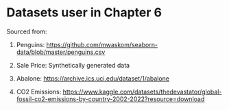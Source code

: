 # Datasets user in Chapter 6

Sourced from: 
1. Penguins: https://github.com/mwaskom/seaborn-data/blob/master/penguins.csv
2. Sale Price: Synthetically generated data


3. Abalone: https://archive.ics.uci.edu/dataset/1/abalone
4. CO2 Emissions: https://www.kaggle.com/datasets/thedevastator/global-fossil-co2-emissions-by-country-2002-2022?resource=download 


